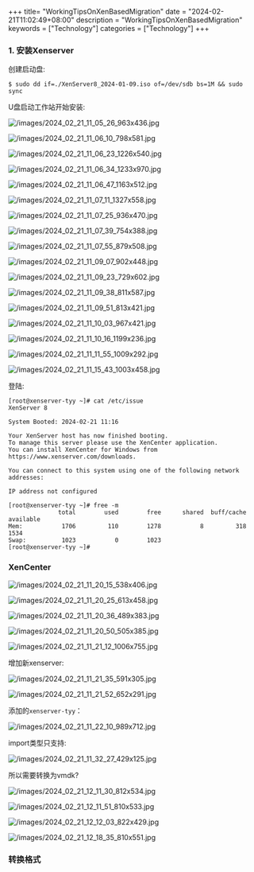 +++
title= "WorkingTipsOnXenBasedMigration"
date = "2024-02-21T11:02:49+08:00"
description = "WorkingTipsOnXenBasedMigration"
keywords = ["Technology"]
categories = ["Technology"]
+++
### 1. 安装Xenserver 
创建启动盘:    

```
$ sudo dd if=./XenServer8_2024-01-09.iso of=/dev/sdb bs=1M && sudo sync
```
U盘启动工作站开始安装:    

![/images/2024_02_21_11_05_26_963x436.jpg](/images/2024_02_21_11_05_26_963x436.jpg)

![/images/2024_02_21_11_06_10_798x581.jpg](/images/2024_02_21_11_06_10_798x581.jpg)

![/images/2024_02_21_11_06_23_1226x540.jpg](/images/2024_02_21_11_06_23_1226x540.jpg)

![/images/2024_02_21_11_06_34_1233x970.jpg](/images/2024_02_21_11_06_34_1233x970.jpg)

![/images/2024_02_21_11_06_47_1163x512.jpg](/images/2024_02_21_11_06_47_1163x512.jpg)

![/images/2024_02_21_11_07_11_1327x558.jpg](/images/2024_02_21_11_07_11_1327x558.jpg)

![/images/2024_02_21_11_07_25_936x470.jpg](/images/2024_02_21_11_07_25_936x470.jpg)

![/images/2024_02_21_11_07_39_754x388.jpg](/images/2024_02_21_11_07_39_754x388.jpg)

![/images/2024_02_21_11_07_55_879x508.jpg](/images/2024_02_21_11_07_55_879x508.jpg)

![/images/2024_02_21_11_09_07_902x448.jpg](/images/2024_02_21_11_09_07_902x448.jpg)

![/images/2024_02_21_11_09_23_729x602.jpg](/images/2024_02_21_11_09_23_729x602.jpg)

![/images/2024_02_21_11_09_38_811x587.jpg](/images/2024_02_21_11_09_38_811x587.jpg)

![/images/2024_02_21_11_09_51_813x421.jpg](/images/2024_02_21_11_09_51_813x421.jpg)

![/images/2024_02_21_11_10_03_967x421.jpg](/images/2024_02_21_11_10_03_967x421.jpg)

![/images/2024_02_21_11_10_16_1199x236.jpg](/images/2024_02_21_11_10_16_1199x236.jpg)

![/images/2024_02_21_11_11_55_1009x292.jpg](/images/2024_02_21_11_11_55_1009x292.jpg)

![/images/2024_02_21_11_15_43_1003x458.jpg](/images/2024_02_21_11_15_43_1003x458.jpg)


登陆:    

```
[root@xenserver-tyy ~]# cat /etc/issue
XenServer 8

System Booted: 2024-02-21 11:16

Your XenServer host has now finished booting. 
To manage this server please use the XenCenter application. 
You can install XenCenter for Windows from https://www.xenserver.com/downloads.

You can connect to this system using one of the following network
addresses:

IP address not configured

[root@xenserver-tyy ~]# free -m
              total        used        free      shared  buff/cache   available
Mem:           1706         110        1278           8         318        1534
Swap:          1023           0        1023
[root@xenserver-tyy ~]# 
```
### XenCenter

![/images/2024_02_21_11_20_15_538x406.jpg](/images/2024_02_21_11_20_15_538x406.jpg)

![/images/2024_02_21_11_20_25_613x458.jpg](/images/2024_02_21_11_20_25_613x458.jpg)

![/images/2024_02_21_11_20_36_489x383.jpg](/images/2024_02_21_11_20_36_489x383.jpg)

![/images/2024_02_21_11_20_50_505x385.jpg](/images/2024_02_21_11_20_50_505x385.jpg)

![/images/2024_02_21_11_21_12_1006x755.jpg](/images/2024_02_21_11_21_12_1006x755.jpg)

增加新xenserver:    

![/images/2024_02_21_11_21_35_591x305.jpg](/images/2024_02_21_11_21_35_591x305.jpg)

![/images/2024_02_21_11_21_52_652x291.jpg](/images/2024_02_21_11_21_52_652x291.jpg)

添加的`xenserver-tyy`：    

![/images/2024_02_21_11_22_10_989x712.jpg](/images/2024_02_21_11_22_10_989x712.jpg)

import类型只支持:    

![/images/2024_02_21_11_32_27_429x125.jpg](/images/2024_02_21_11_32_27_429x125.jpg)

所以需要转换为vmdk?    

![/images/2024_02_21_12_11_30_812x534.jpg](/images/2024_02_21_12_11_30_812x534.jpg)

![/images/2024_02_21_12_11_51_810x533.jpg](/images/2024_02_21_12_11_51_810x533.jpg)

![/images/2024_02_21_12_12_03_822x429.jpg](/images/2024_02_21_12_12_03_822x429.jpg)

![/images/2024_02_21_12_18_35_810x551.jpg](/images/2024_02_21_12_18_35_810x551.jpg)

### 转换格式


